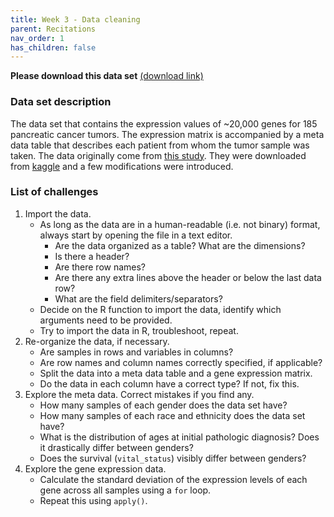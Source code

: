 ```yaml
---
title: Week 3 - Data cleaning
parent: Recitations
nav_order: 1
has_children: false
---
```




**Please download this data set** [(download link)](https://github.com/kriscgun/xdasi-bio-2021/blob/main/docs/recitations/week_3_recitation_data.gct)

### Data set description

The data set that contains the expression values of ~20,000 genes for 185 pancreatic cancer tumors. The expression matrix is accompanied by a meta data table that describes each patient from whom the tumor sample was taken.
The data originally come from [this study](https://www.ncbi.nlm.nih.gov/pmc/articles/PMC6084949/). They were downloaded from [kaggle](https://www.kaggle.com/abhiparashar/cancer-prediction/version/1) and a few modifications were introduced.

### List of challenges

1. Import the data.
	- As long as the data are in a human-readable (i.e. not binary) format, always start by opening the file in a text editor.
		- Are the data organized as a table? What are the dimensions?
		- Is there a header?
		- Are there row names?
		- Are there any extra lines above the header or below the last data row?
		- What are the field delimiters/separators?
	- Decide on the R function to import the data, identify which arguments need to be provided.
	- Try to import the data in R, troubleshoot, repeat.
2. Re-organize the data, if necessary.
	- Are samples in rows and variables in columns?
	- Are row names and column names correctly specified, if applicable?
	- Split the data into a meta data table and a gene expression matrix.
	- Do the data in each column have a correct type? If not, fix this.
3. Explore the meta data. Correct mistakes if you find any.
	- How many samples of each gender does the data set have?
	- How many samples of each race and ethnicity does the data set have?
	- What is the distribution of ages at initial pathologic diagnosis? Does it drastically differ between genders?
	- Does the survival (`vital_status`) visibly differ between genders?
4. Explore the gene expression data.
	- Calculate the standard deviation of the expression levels of each gene across all samples using a `for` loop.
	- Repeat this using `apply()`.
